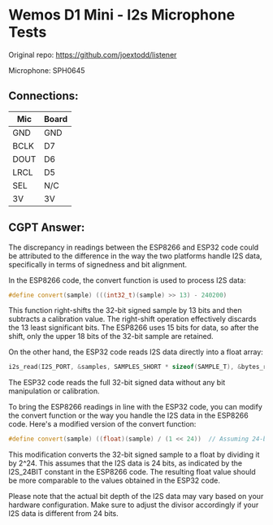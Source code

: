 # Wemos D1 Mini - I2s Microphone Tests

Original repo: https://github.com/joextodd/listener

Microphone: SPH0645

## Connections:

| Mic  | Board |
| ---- | ----- |
| GND  | GND   |
| BCLK | D7    |
| DOUT | D6    |
| LRCL | D5    |
| SEL  | N/C   |
| 3V   | 3V    |

## CGPT Answer:

The discrepancy in readings between the ESP8266 and ESP32 code could be attributed to the difference in the way the two platforms handle I2S data, specifically in terms of signedness and bit alignment.

In the ESP8266 code, the convert function is used to process I2S data:

```cpp
#define convert(sample) (((int32_t)(sample) >> 13) - 240200)
```

This function right-shifts the 32-bit signed sample by 13 bits and then subtracts a calibration value. The right-shift operation effectively discards the 13 least significant bits. The ESP8266 uses 15 bits for data, so after the shift, only the upper 18 bits of the 32-bit sample are retained.

On the other hand, the ESP32 code reads I2S data directly into a float array:

```cpp
i2s_read(I2S_PORT, &samples, SAMPLES_SHORT * sizeof(SAMPLE_T), &bytes_read, portMAX_DELAY);
```

The ESP32 code reads the full 32-bit signed data without any bit manipulation or calibration.

To bring the ESP8266 readings in line with the ESP32 code, you can modify the convert function or the way you handle the I2S data in the ESP8266 code. Here's a modified version of the convert function:

```cpp
#define convert(sample) ((float)(sample) / (1 << 24))  // Assuming 24-bit data
```

This modification converts the 32-bit signed sample to a float by dividing it by 2^24. This assumes that the I2S data is 24 bits, as indicated by the I2S_24BIT constant in the ESP8266 code. The resulting float value should be more comparable to the values obtained in the ESP32 code.

Please note that the actual bit depth of the I2S data may vary based on your hardware configuration. Make sure to adjust the divisor accordingly if your I2S data is different from 24 bits.
